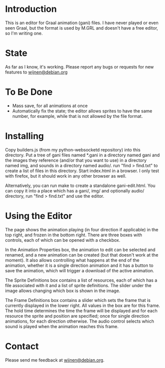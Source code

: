 # Introduction
This is an editor for Graal animation (gani) files.  I have never played or
even seen Graal, but the format is used by M.GRL and doesn't have a free
editor, so I'm writing one.

# State
As far as I know, it's working.  Please report any bugs or requests for new features to wijnen@debian.org

# To Be Done
* Mass save, for all animations at once
* Automatically fix the state; the editor allows sprites to have the same number, for example, while that is not allowed by the file format.

# Installing
Copy builders.js (from my python-websocketd repository) into this directory.
Put a tree of gani files named \*.gani in a directory named gani and the images
they reference (and/or that you want to use) in a directory named img, and
sounds in a directory named audio/.  run "find > find.txt" to create a list of
files in this directory.  Start index.html in a browser.  I only test with
firefox, but it should work in any other browser as well.

Alternatively, you can run make to create a standalone gani-edit.html.  You can
copy it into a place which has a gani/, img/ and optionally audio/ directory,
run "find > find.txt" and use the editor.

# Using the Editor
The page shows the animation playing (in four direction if applicable) in the
top right, and frozen in the bottom right.  There are three boxes with
controls, each of which can be opened with a checkbox.

In the Animation Properties box, the animation to edit can be selected and
renamed, and a new animation can be created (but that doesn't work at the
moment).  It also allows controlling what happens at the end of the animation,
whether it is a single direction animation and it has a button to save the
animation, which will trigger a download of the active animation.

The Sprite Definitions box contains a list of resources, each of which has a
file associated with it and a list of sprite definitions.  The slider under the
image allows changing which box is shown in the image.

The Frame Definitions box contains a slider which sets the frame that is
currently displayed in the lower right.  All values in the box are for this
frame.  The hold time determines the time the frame will be displayed and for
each resource the sprite and position are specified; once for single direction
animations, for each direction otherwise.  The audio control selects which
sound is played when the animation reaches this frame.

# Contact
Please send me feedback at wijnen@debian.org.
